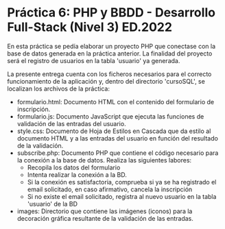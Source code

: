 <h1>Práctica 6: PHP y BBDD - Desarrollo Full-Stack (Nivel 3) ED.2022</h1>
<p>
  En esta práctica se pedía elaborar un proyecto PHP que conectase con la base de datos generada en la práctica anterior.
  La finalidad del proyecto será el registro de usuarios en la tabla 'usuario' ya generada.
</p>
<p>
  La presente entrega cuenta con los ficheros necesarios para el correcto funcionamiento de la aplicación y, dentro del directorio 'cursoSQL', se localizan los archivos de la práctica:
  <ul>
    <li>formulario.html: Documento HTML con el contenido del formulario de inscripción.</li>
    <li>formulario.js: Documento JavaScript que ejecuta las funciones de validación de las entradas del usuario.</li>
    <li>style.css: Documento de Hoja de Estilos en Cascada que da estilo al documento HTML y a las entradas del usuario en función del resultado de la validación.</li>
    <li>subscribe.php: Documento PHP que contiene el código necesario para la conexión a la base de datos. Realiza las siguientes labores:
      <ul>
        <li>Recopila los datos del formulario</li>
        <li>Intenta realizar la conexión a la BD.</li>
        <li>Si la conexión es satisfactoria, comprueba si ya se ha registrado el email solicitado, en caso afirmativo, cancela la inscripción</li>
        <li>Si no existe el email solicitado, registra al nuevo usuario en la tabla 'usuario' de la BD</li>
      </ul>
    </li>
    <li>images: Directorio que contiene las imágenes (iconos) para la decoración gráfica resultante de la validación de las entradas.</li>
  </ul>
</p>



